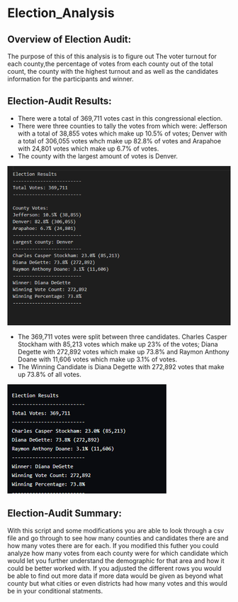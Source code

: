 # Election_Analysis

## Overview of Election Audit:
The purpose of this of this analysis is to figure out The voter turnout for each county,the percentage of votes from each county out of the total count, the county with the highest turnout and as well as the candidates information for the participants and winner.

## Election-Audit Results:

  - There were a total of 369,711 votes cast in this congressional election. 
  - There were three counties to tally the votes from which were: Jefferson with a total of 38,855 votes which make up 10.5% of votes; Denver with a total of 306,055 votes whch            make up 82.8% of votes and Arapahoe with 24,801 votes which make up 6.7% of votes.
  - The county with the largest amount of votes is Denver.

![Screenshot](/Election_results.png)

  
  
  - The 369,711 votes were split between three candidates. Charles Casper Stockham with 85,213 votes which make up 23% of the votes; Diana Degette with 272,892 votes which make up          73.8% and Raymon Anthony Doane with 11,606 votes which make up 3.1% of votes.
  - The Winning Candidate is Diana Degette with 272,892 votes that make up 73.8% of all votes.


![Screenshot](/Candidate_analysis.png)

## Election-Audit Summary:

With this script and some modifications you are able to look through a csv file and go through to see how many counties and candidates there are and how many votes there are for each. If you modified this futher you could analyze how many votes from each county were for which candidate which would let you further understand the demographic for that area and how it could be better worked with. If you adjusted the different rows you would be able to find out more data if more data would be given as beyond what county but what cities or even districts had how many votes and this would be in your conditional statments. 


